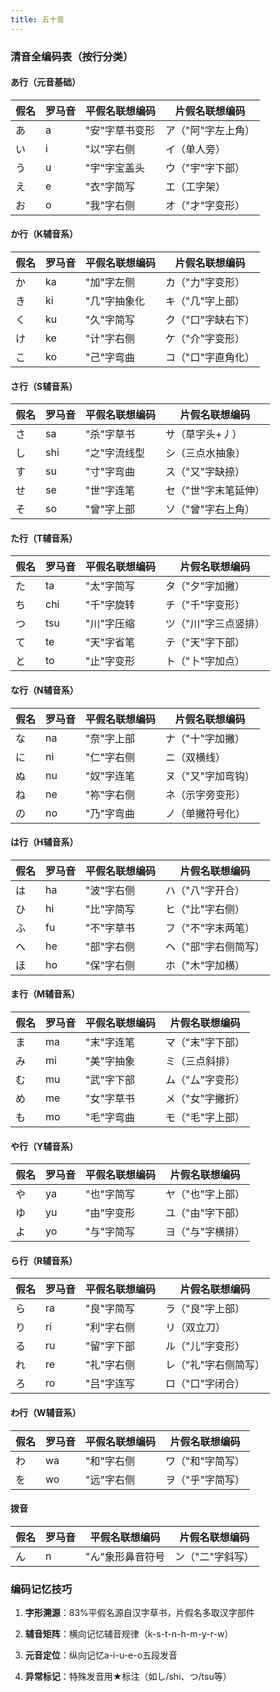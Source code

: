 ```yaml
---
title: 五十音
---
```

### 清音全编码表（按行分类）

#### あ行（元音基础）

|假名|罗马音|平假名联想编码|片假名联想编码|
|---|---|---|---|
|あ|a|"安"字草书变形|ア（"阿"字左上角）|
|い|i|"以"字右侧|イ（单人旁）|
|う|u|"宇"字宝盖头|ウ（"宇"字下部）|
|え|e|"衣"字简写|エ（工字架）|
|お|o|"我"字右侧|オ（"才"字变形）|

#### か行（K辅音系）

|假名|罗马音|平假名联想编码|片假名联想编码|
|---|---|---|---|
|か|ka|"加"字左侧|カ（"力"字变形）|
|き|ki|"几"字抽象化|キ（"几"字上部）|
|く|ku|"久"字简写|ク（"口"字缺右下）|
|け|ke|"计"字右侧|ケ（"介"字变形）|
|こ|ko|"己"字弯曲|コ（"口"字直角化）|

#### さ行（S辅音系）

| 假名  | 罗马音 | 平假名联想编码 | 片假名联想编码     |
| --- | --- | ------- | ----------- |
| さ   | sa  | "杀"字草书  | サ（草字头+丿）    |
| し   | shi | "之"字流线型 | シ（三点水抽象）    |
| す   | su  | "寸"字弯曲  | ス（"又"字缺捺）   |
| せ   | se  | "世"字连笔  | セ（"世"字末笔延伸） |
| そ   | so  | "曾"字上部  | ソ（"曾"字右上角）  |

#### た行（T辅音系）

|假名|罗马音|平假名联想编码|片假名联想编码|
|---|---|---|---|
|た|ta|"太"字简写|タ（"夕"字加撇）|
|ち|chi|"千"字旋转|チ（"千"字变形）|
|つ|tsu|"川"字压缩|ツ（"川"字三点竖排）|
|て|te|"天"字省笔|テ（"天"字下部）|
|と|to|"止"字变形|ト（"卜"字加点）|

#### な行（N辅音系）

|假名|罗马音|平假名联想编码|片假名联想编码|
|---|---|---|---|
|な|na|"奈"字上部|ナ（"十"字加撇）|
|に|ni|"仁"字右侧|ニ（双横线）|
|ぬ|nu|"奴"字连笔|ヌ（"又"字加弯钩）|
|ね|ne|"祢"字右侧|ネ（示字旁变形）|
|の|no|"乃"字弯曲|ノ（单撇符号化）|

#### は行（H辅音系）

|假名|罗马音|平假名联想编码|片假名联想编码|
|---|---|---|---|
|は|ha|"波"字右侧|ハ（"八"字开合）|
|ひ|hi|"比"字简写|ヒ（"比"字右侧）|
|ふ|fu|"不"字草书|フ（"不"字末两笔）|
|へ|he|"部"字右侧|ヘ（"部"字右侧简写）|
|ほ|ho|"保"字右侧|ホ（"木"字加横）|

#### ま行（M辅音系）

|假名|罗马音|平假名联想编码|片假名联想编码|
|---|---|---|---|
|ま|ma|"末"字连笔|マ（"末"字下部）|
|み|mi|"美"字抽象|ミ（三点斜排）|
|む|mu|"武"字下部|ム（"厶"字变形）|
|め|me|"女"字草书|メ（"女"字撇折）|
|も|mo|"毛"字弯曲|モ（"毛"字上部）|

#### や行（Y辅音系）

|假名|罗马音|平假名联想编码|片假名联想编码|
|---|---|---|---|
|や|ya|"也"字简写|ヤ（"也"字上部）|
|ゆ|yu|"由"字变形|ユ（"由"字下部）|
|よ|yo|"与"字简写|ヨ（"与"字横排）|

#### ら行（R辅音系）

|假名|罗马音|平假名联想编码|片假名联想编码|
|---|---|---|---|
|ら|ra|"良"字简写|ラ（"良"字上部）|
|り|ri|"利"字右侧|リ（双立刀）|
|る|ru|"留"字下部|ル（"儿"字变形）|
|れ|re|"礼"字右侧|レ（"礼"字右侧简写）|
|ろ|ro|"吕"字连写|ロ（"口"字闭合）|

#### わ行（W辅音系）

|假名|罗马音|平假名联想编码|片假名联想编码|
|---|---|---|---|
|わ|wa|"和"字右侧|ワ（"和"字简写）|
|を|wo|"远"字右侧|ヲ（"乎"字简写）|

#### 拨音

|假名|罗马音|平假名联想编码|片假名联想编码|
|---|---|---|---|
|ん|n|"ん"象形鼻音符号|ン（"二"字斜写）|

### 编码记忆技巧

1. **字形溯源**：83%平假名源自汉字草书，片假名多取汉字部件 
    
2. **辅音矩阵**：横向记忆辅音规律（k-s-t-n-h-m-y-r-w）
3. **元音定位**：纵向记忆a-i-u-e-o五段发音
4. **异常标记**：特殊发音用★标注（如し/shi、つ/tsu等）